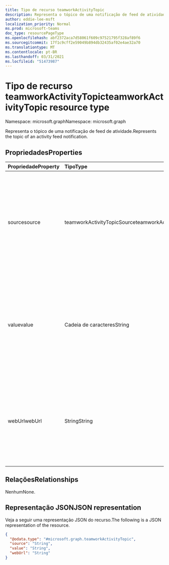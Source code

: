 ```yaml
---
title: Tipo de recurso teamworkActivityTopic
description: Representa o tópico de uma notificação de feed de atividade.
author: eddie-lee-msft
localization_priority: Normal
ms.prod: microsoft-teams
doc_type: resourcePageType
ms.openlocfilehash: abf2372aca7d58061f609c97521795f328af89f6
ms.sourcegitcommit: 17f1c9cff2e59049b894db32435af02e4ae32a70
ms.translationtype: MT
ms.contentlocale: pt-BR
ms.lasthandoff: 03/31/2021
ms.locfileid: "51473987"
---
```

# <a name="teamworkactivitytopic-resource-type"></a><span data-ttu-id="6f138-103">Tipo de recurso teamworkActivityTopic</span><span class="sxs-lookup"><span data-stu-id="6f138-103">teamworkActivityTopic resource type</span></span>

<span data-ttu-id="6f138-104">Namespace: microsoft.graph</span><span class="sxs-lookup"><span data-stu-id="6f138-104">Namespace: microsoft.graph</span></span>

<span data-ttu-id="6f138-105">Representa o tópico de uma notificação de feed de atividade.</span><span class="sxs-lookup"><span data-stu-id="6f138-105">Represents the topic of an activity feed notification.</span></span>

## <a name="properties"></a><span data-ttu-id="6f138-106">Propriedades</span><span class="sxs-lookup"><span data-stu-id="6f138-106">Properties</span></span>
|<span data-ttu-id="6f138-107">Propriedade</span><span class="sxs-lookup"><span data-stu-id="6f138-107">Property</span></span>|<span data-ttu-id="6f138-108">Tipo</span><span class="sxs-lookup"><span data-stu-id="6f138-108">Type</span></span>|<span data-ttu-id="6f138-109">Descrição</span><span class="sxs-lookup"><span data-stu-id="6f138-109">Description</span></span>|
|:---|:---|:---|
|<span data-ttu-id="6f138-110">source</span><span class="sxs-lookup"><span data-stu-id="6f138-110">source</span></span>|<span data-ttu-id="6f138-111">teamworkActivityTopicSource</span><span class="sxs-lookup"><span data-stu-id="6f138-111">teamworkActivityTopicSource</span></span>|<span data-ttu-id="6f138-112">Tipo de fonte.</span><span class="sxs-lookup"><span data-stu-id="6f138-112">Type of source.</span></span> <span data-ttu-id="6f138-113">Os valores possíveis são: `entityUrl` e `text`.</span><span class="sxs-lookup"><span data-stu-id="6f138-113">Possible values are: `entityUrl`, `text`.</span></span> <span data-ttu-id="6f138-114">Para URLs do Microsoft Graph com suporte, use `entityUrl` .</span><span class="sxs-lookup"><span data-stu-id="6f138-114">For supported Microsoft Graph URLs, use `entityUrl`.</span></span> <span data-ttu-id="6f138-115">Para texto personalizado, use `text` .</span><span class="sxs-lookup"><span data-stu-id="6f138-115">For custom text, use `text`.</span></span>|
|<span data-ttu-id="6f138-116">value</span><span class="sxs-lookup"><span data-stu-id="6f138-116">value</span></span>|<span data-ttu-id="6f138-117">Cadeia de caracteres</span><span class="sxs-lookup"><span data-stu-id="6f138-117">String</span></span>|<span data-ttu-id="6f138-118">O valor do tópico.</span><span class="sxs-lookup"><span data-stu-id="6f138-118">The topic value.</span></span> <span data-ttu-id="6f138-119">Se o valor da **propriedade de origem** for `entityUrl` , deve ser uma URL do Microsoft Graph.</span><span class="sxs-lookup"><span data-stu-id="6f138-119">If the value of the **source** property is `entityUrl`, this must be a Microsoft Graph URL.</span></span> <span data-ttu-id="6f138-120">Se o vaule for `text` , este deve ser um valor de texto simples.</span><span class="sxs-lookup"><span data-stu-id="6f138-120">If the vaule is `text`, this must be a plain text value.</span></span>|
|<span data-ttu-id="6f138-121">webUrl</span><span class="sxs-lookup"><span data-stu-id="6f138-121">webUrl</span></span>|<span data-ttu-id="6f138-122">String</span><span class="sxs-lookup"><span data-stu-id="6f138-122">String</span></span>|<span data-ttu-id="6f138-123">O link que o usuário clica ao selecionar a notificação.</span><span class="sxs-lookup"><span data-stu-id="6f138-123">The link the user clicks when they select the notification.</span></span> <span data-ttu-id="6f138-124">Opcional quando **a origem** `entityUrl` for ; obrigatório quando a **origem** for `text` .</span><span class="sxs-lookup"><span data-stu-id="6f138-124">Optional when **source** is `entityUrl`; required when **source** is `text`.</span></span>|

## <a name="relationships"></a><span data-ttu-id="6f138-125">Relações</span><span class="sxs-lookup"><span data-stu-id="6f138-125">Relationships</span></span>
<span data-ttu-id="6f138-126">Nenhum</span><span class="sxs-lookup"><span data-stu-id="6f138-126">None.</span></span>

## <a name="json-representation"></a><span data-ttu-id="6f138-127">Representação JSON</span><span class="sxs-lookup"><span data-stu-id="6f138-127">JSON representation</span></span>
<span data-ttu-id="6f138-128">Veja a seguir uma representação JSON do recurso.</span><span class="sxs-lookup"><span data-stu-id="6f138-128">The following is a JSON representation of the resource.</span></span>
<!-- {
  "blockType": "resource",
  "@odata.type": "microsoft.graph.teamworkActivityTopic"
}
-->
```json
{
  "@odata.type": "#microsoft.graph.teamworkActivityTopic",
  "source": "String",
  "value": "String",
  "webUrl": "String"
}
```

